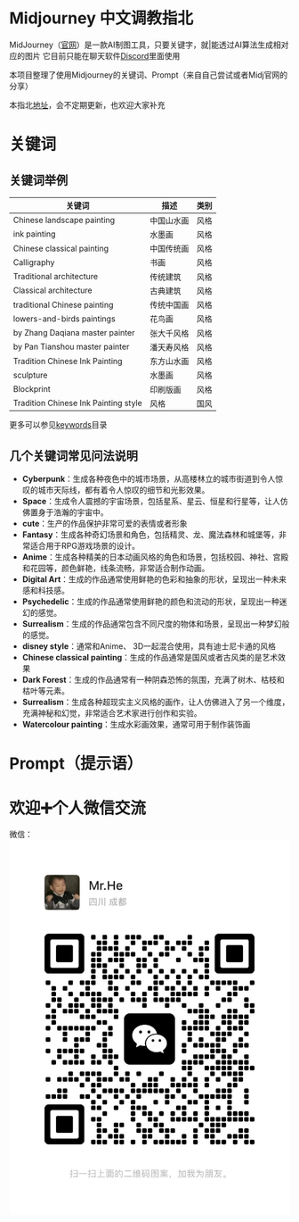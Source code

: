 # Midjourney 中文调教指北
MidJourney（[官网](https://www.midjourney.com/)）是一款AI制图工具，只要关键字，就|能透过AI算法生成相对应的图片
它目前只能在聊天软件[Discord](https://discord.com/)里面使用

本项目整理了使用Midjourney的关键词、Prompt（来自自己尝试或者Midj官网的分享）

本指北[地址](https://github.com/midjgpt/awesome-midjourney-zh)，会不定期更新，也欢迎大家补充

# 关键词

## 关键词举例
| 关键词 |  描述 | 类别 |
| --- |--- |  ----------------------------------------------------------------------------------- | 
| Chinese landscape painting|中国山水画 | 风格 |  
| ink painting|水墨画 | 风格 |  
| Chinese classical painting|中国传统画 | 风格 |  
| Calligraphy|书画 | 风格 |  
| Traditional architecture|传统建筑 | 风格 |   
| Classical architecture|古典建筑 | 风格 |   
| traditional Chinese painting|传统中国画 | 风格 |   
| lowers-and-birds paintings|花鸟画  | 风格 |  
|  by Zhang Daqiana master painter|张大千风格 | 风格 |  
| by Pan Tianshou master painter|潘天寿风格 | 风格 |   
| Tradition Chinese Ink Painting|东方山水画 | 风格 |  
|  sculpture|水墨画  | 风格 |  
| Blockprint |印刷版画| 风格 |   
| Tradition Chinese Ink Painting style | 风格 |  国风 |

更多可以参见[keywords](./keywords/midjourney_keywords.md)目录

## 几个关键词常见问法说明
- **Cyberpunk**：生成各种夜色中的城市场景，从高楼林立的城市街道到令人惊叹的城市天际线，都有着令人惊叹的细节和光影效果。
- **Space**：生成令人震撼的宇宙场景，包括星系、星云、恒星和行星等，让人仿佛置身于浩瀚的宇宙中。
- **cute**：生产的作品保护非常可爱的表情或者形象
- **Fantasy**：生成各种奇幻场景和角色，包括精灵、龙、魔法森林和城堡等，非常适合用于RPG游戏场景的设计。
- **Anime**：生成各种精美的日本动画风格的角色和场景，包括校园、神社、宫殿和花园等，颜色鲜艳，线条流畅，非常适合制作动画。
- **Digital Art**：生成的作品通常使用鲜艳的色彩和抽象的形状，呈现出一种未来感和科技感。
- **Psychedelic**：生成的作品通常使用鲜艳的颜色和流动的形状，呈现出一种迷幻的感觉。
- **Surrealism**：生成的作品通常包含不同尺度的物体和场景，呈现出一种梦幻般的感觉。
- **disney style**：通常和Anime、 3D一起混合使用，具有迪士尼卡通的风格
- **Chinese classical painting**：生成的作品通常是国风或者古风类的是艺术效果
- **Dark Forest**：生成的作品通常有一种阴森恐怖的氛围，充满了树木、枯枝和枯叶等元素。
- **Surrealism**：生成各种超现实主义风格的画作，让人仿佛进入了另一个维度，充满神秘和幻觉，非常适合艺术家进行创作和实验。
- **Watercolour painting**：生成水彩画效果，通常可用于制作装饰画

# Prompt（提示语）

# 欢迎➕个人微信交流

微信：![wehchat.jpg](./img/wehchat.jpeg)


